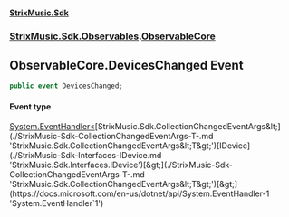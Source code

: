 #### [StrixMusic.Sdk](./index.md 'index')
### [StrixMusic.Sdk.Observables](./StrixMusic-Sdk-Observables.md 'StrixMusic.Sdk.Observables').[ObservableCore](./StrixMusic-Sdk-Observables-ObservableCore.md 'StrixMusic.Sdk.Observables.ObservableCore')
## ObservableCore.DevicesChanged Event
```csharp
public event DevicesChanged;
```
#### Event type
[System.EventHandler&lt;](https://docs.microsoft.com/en-us/dotnet/api/System.EventHandler-1 'System.EventHandler`1')[StrixMusic.Sdk.CollectionChangedEventArgs&lt;](./StrixMusic-Sdk-CollectionChangedEventArgs-T-.md 'StrixMusic.Sdk.CollectionChangedEventArgs&lt;T&gt;')[IDevice](./StrixMusic-Sdk-Interfaces-IDevice.md 'StrixMusic.Sdk.Interfaces.IDevice')[&gt;](./StrixMusic-Sdk-CollectionChangedEventArgs-T-.md 'StrixMusic.Sdk.CollectionChangedEventArgs&lt;T&gt;')[&gt;](https://docs.microsoft.com/en-us/dotnet/api/System.EventHandler-1 'System.EventHandler`1')
